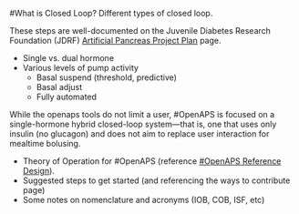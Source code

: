 #What is Closed Loop? 
Different types of closed loop.

These steps are well-documented on the Juvenile Diabetes Research Foundation (JDRF) [Artificial Pancreas Project Plan](http://jdrf.org/research/treat/artificial-pancreas-project/) page.

 - Single vs. dual hormone
 - Various levels of pump activity
	 - Basal suspend (threshold, predictive)
	 - Basal adjust
	 - Fully automated

While the openaps tools do not limit a user, \#OpenAPS is focused on a single-hormone hybrid closed-loop system—that is, one that uses only insulin (no glucagon) and does not aim to replace user interaction for mealtime bolusing. 
- Theory of Operation for #OpenAPS (reference [\#OpenAPS Reference Design](http://openaps.org/open-artificial-pancreas-system-openaps-reference-design/)).
- Suggested steps to get started (and referencing the ways to contribute page)
- Some notes on nomenclature and acronyms (IOB, COB, ISF, etc)